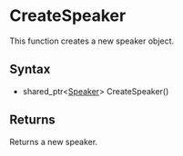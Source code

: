 # CreateSpeaker

This function creates a new speaker object.

## Syntax

- shared_ptr<[Speaker](Speaker.md)> CreateSpeaker()

## Returns

Returns a new speaker.
